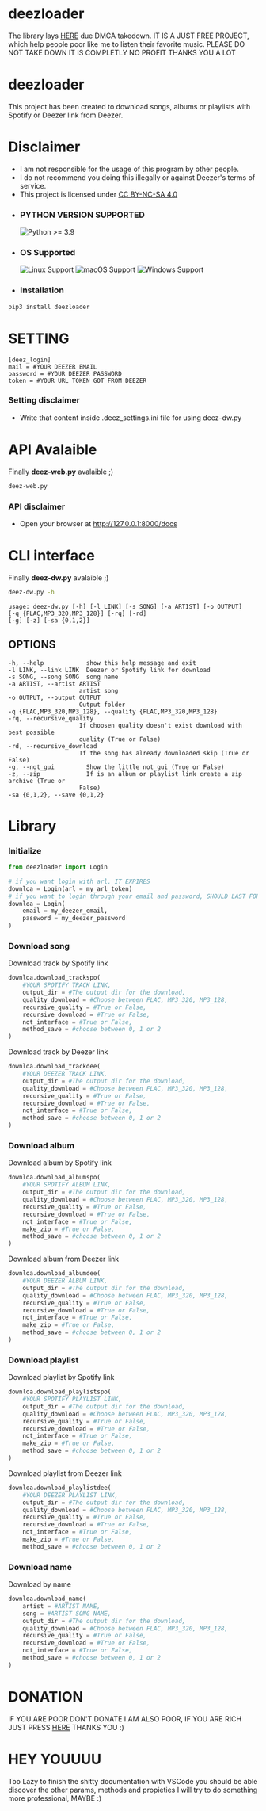 # deezloader
The library lays [HERE](https://pypi.org/project/deezloader/) due DMCA takedown. IT IS A JUST FREE PROJECT, which help people poor like me to listen their favorite music. PLEASE DO NOT TAKE DOWN IT IS COMPLETLY NO PROFIT THANKS YOU A LOT

# deezloader

This project has been created to download songs, albums or playlists with Spotify or Deezer link from Deezer.

# Disclaimer

- I am not responsible for the usage of this program by other people.
- I do not recommend you doing this illegally or against Deezer's terms of service.
- This project is licensed under [CC BY-NC-SA 4.0](https://creativecommons.org/licenses/by-nc-sa/4.0/)


* ### PYTHON VERSION SUPPORTED ###
	![Python >= 3.9](https://img.shields.io/badge/python-v%3E=3.9-blue)

* ### OS Supported ###
	![Linux Support](https://img.shields.io/badge/Linux-Support-brightgreen.svg)
	![macOS Support](https://img.shields.io/badge/macOS-Support-brightgreen.svg)
	![Windows Support](https://img.shields.io/badge/Windows-Support-brightgreen.svg)

* ### Installation ###
```bash
pip3 install deezloader
```

# SETTING
	[deez_login]
	mail = #YOUR DEEZER EMAIL
	password = #YOUR DEEZER PASSWORD
	token = #YOUR URL TOKEN GOT FROM DEEZER

### Setting disclaimer
- Write that content inside .deez_settings.ini file for using deez-dw.py

# API Avalaible

Finally **deez-web.py** avalaible ;)
```bash
deez-web.py
```

### API disclaimer
- Open your browser at http://127.0.0.1:8000/docs

# CLI interface

Finally **deez-dw.py** avalaible ;)
```bash
deez-dw.py -h
```
	usage: deez-dw.py [-h] [-l LINK] [-s SONG] [-a ARTIST] [-o OUTPUT]
	[-q {FLAC,MP3_320,MP3_128}] [-rq] [-rd]
	[-g] [-z] [-sa {0,1,2}]

## OPTIONS
	-h, --help            show this help message and exit
	-l LINK, --link LINK  Deezer or Spotify link for download
	-s SONG, --song SONG  song name
	-a ARTIST, --artist ARTIST
						artist song
	-o OUTPUT, --output OUTPUT
						Output folder
	-q {FLAC,MP3_320,MP3_128}, --quality {FLAC,MP3_320,MP3_128}
	-rq, --recursive_quality
						If choosen quality doesn't exist download with best possible
						quality (True or False)
	-rd, --recursive_download
						If the song has already downloaded skip (True or False)
	-g, --not_gui         Show the little not_gui (True or False)
	-z, --zip             If is an album or playlist link create a zip archive (True or
						False)
	-sa {0,1,2}, --save {0,1,2}

# Library

### Initialize

```python
from deezloader import Login

# if you want login with arl, IT EXPIRES
downloa = Login(arl = my_arl_token)
# if you want to login through your email and password, SHOULD LAST FOREVER
downloa = Login(
	email = my_deezer_email,
	password = my_deezer_password
)
```

### Download song

Download track by Spotify link

```python
downloa.download_trackspo(
	#YOUR SPOTIFY TRACK LINK,
	output_dir = #The output dir for the download,
	quality_download = #Choose between FLAC, MP3_320, MP3_128,
	recursive_quality = #True or False,
	recursive_download = #True or False,
	not_interface = #True or False,
	method_save = #choose between 0, 1 or 2
)
```

Download track by Deezer link
```python
downloa.download_trackdee(
	#YOUR DEEZER TRACK LINK,
	output_dir = #The output dir for the download,
	quality_download = #Choose between FLAC, MP3_320, MP3_128,
	recursive_quality = #True or False,
	recursive_download = #True or False,
	not_interface = #True or False,
	method_save = #choose between 0, 1 or 2
)
```

### Download album
Download album by Spotify link
```python
downloa.download_albumspo(
	#YOUR SPOTIFY ALBUM LINK,
	output_dir = #The output dir for the download,
	quality_download = #Choose between FLAC, MP3_320, MP3_128,
	recursive_quality = #True or False,
	recursive_download = #True or False,
	not_interface = #True or False,
	make_zip = #True or False,
	method_save = #choose between 0, 1 or 2
)
```

Download album from Deezer link
```python
downloa.download_albumdee(
	#YOUR DEEZER ALBUM LINK,
	output_dir = #The output dir for the download,
	quality_download = #Choose between FLAC, MP3_320, MP3_128,
	recursive_quality = #True or False,
	recursive_download = #True or False,
	not_interface = #True or False,
	make_zip = #True or False,
	method_save = #choose between 0, 1 or 2
)
```

### Download playlist

Download playlist by Spotify link
```python
downloa.download_playlistspo(
	#YOUR SPOTIFY PLAYLIST LINK,
	output_dir = #The output dir for the download,
	quality_download = #Choose between FLAC, MP3_320, MP3_128,
	recursive_quality = #True or False,
	recursive_download = #True or False,
	not_interface = #True or False,
	make_zip = #True or False,
	method_save = #choose between 0, 1 or 2
)
```

Download playlist from Deezer link
```python
downloa.download_playlistdee(
	#YOUR DEEZER PLAYLIST LINK,
	output_dir = #The output dir for the download,
	quality_download = #Choose between FLAC, MP3_320, MP3_128,
	recursive_quality = #True or False,
	recursive_download = #True or False,
	not_interface = #True or False,
	make_zip = #True or False,
	method_save = #choose between 0, 1 or 2
```

### Download name

Download by name
```python
downloa.download_name(
	artist = #ARTIST NAME,
	song = #ARTIST SONG NAME,
	output_dir = #The output dir for the download,
	quality_download = #Choose between FLAC, MP3_320, MP3_128,
	recursive_quality = #True or False,
	recursive_download = #True or False,
	not_interface = #True or False,
	method_save = #choose between 0, 1 or 2
)
```

# DONATION

IF YOU ARE POOR DON'T DONATE I AM ALSO POOR, IF YOU ARE RICH JUST PRESS [HERE](https://www.paypal.com/paypalme/an0nimia) THANKS YOU :)

# HEY YOUUUU

Too Lazy to finish the shitty documentation with VSCode you should be able discover the other params, methods and propieties I will try to do something more professional, MAYBE :)
